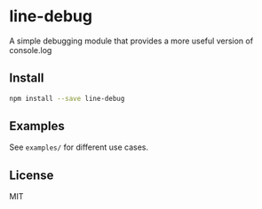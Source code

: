 # line-debug

A simple debugging module that provides a more useful version of console.log

## Install

```bash
npm install --save line-debug
```

## Examples

See `examples/` for different use cases.

## License

MIT
